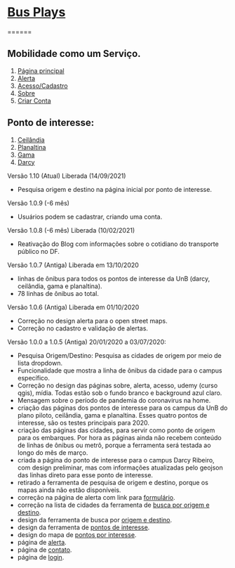 # [Bus Plays](https://www.busplays.com.br/)
======

## Mobilidade como um Serviço.

1. [Página principal](http://www.busplays.com.br/)
2. [Alerta](http://www.busplays.com.br/home/alerta/)
3. [Acesso/Cadastro](http://www.busplays.com.br/home/acesso/)
4. [Sobre](http://www.busplays.com.br/home/acesso/)
5. [Criar Conta](https://www.busplays.com.br/minha-conta/)

## Ponto de interesse:

1. [Ceilândia](https://www.busplays.com.br/unb-ceilandia-ponto-de-interesse/)
2. [Planaltina](https://www.busplays.com.br/unb-planaltina-ponto-de-interesse/)
3. [Gama](https://www.busplays.com.br/unb-gama-ponto-de-interesse/)
4. [Darcy](https://www.busplays.com.br/unb-darcy-ponto-de-interesse/)

Versão 1.10 (Atual)
Liberada (14/09/2021)
 - Pesquisa origem e destino na página inicial por ponto de interesse.
  
Versão 1.0.9 (-6 mês)
 - Usuários podem se cadastrar, criando uma conta.

Versão 1.0.8 (-6 mês)
Liberada (10/02/2021)
 - Reativação do Blog com informações sobre o cotidiano do transporte público no DF.

Versão 1.0.7 (Antiga)
Liberada em 13/10/2020
 - linhas de ônibus para todos os pontos de interesse da UnB (darcy, ceilândia, gama e planaltina).
 - 78 linhas de ônibus ao total.

Versão 1.0.6 (Antiga)
Liberada em 01/10/2020
 - Correção no design alerta para o open street maps.
 - Correção no cadastro e validação de alertas.

Versão 1.0.0 a 1.0.5 (Antiga)
20/01/2020 a 03/07/2020:
 - Pesquisa Origem/Destino: Pesquisa as cidades de origem por meio de lista dropdown.
 - Funcionalidade que mostra a linha de ônibus da cidade para o campus específico.
 - Correção no design das páginas sobre, alerta, acesso, udemy (curso qgis), mídia. Todas estão sob o fundo branco e background azul claro.
 - Mensagem sobre o período de pandemia do coronavirus na home.
 - criação das páginas dos pontos de interesse para os campus da UnB do plano piloto, ceilândia, gama e planaltina. Esses quatro pontos de interesse, são os testes principais para 2020.
 - criação das páginas das cidades, para servir como ponto de origem para os embarques. Por hora as páginas ainda não recebem conteúdo de linhas de ônibus ou metrô, porque a ferramenta será testada ao longo do mês de março.
 - criada a página do ponto de interesse para o campus Darcy Ribeiro, com design preliminar, mas com informações atualizadas pelo geojson das linhas direto para esse ponto de interesse.
 - retirado a ferramenta de pesquisa de origem e destino, porque os mapas ainda não estão disponíveis.
 - correção na página de alerta com link para [formulário](http://www.busplays.com.br/alerta/).
 - correção na lista de cidades da ferramenta de [busca por origem e destino](https://www.busplays.com.br/).
 - design da ferramenta de busca por [origem e destino](https://www.busplays.com.br/).
 - design da ferramenta de [pontos de interesse](https://www.busplays.com.br/).
 - design do mapa de [pontos por interesse](https://www.busplays.com.br/).
 - página de [alerta](http://www.busplays.com.br/alerta/).
 - página de [contato](http://www.busplays.com.br/contato/).
 - página de [login](http://www.busplays.com.br/acesso/).
